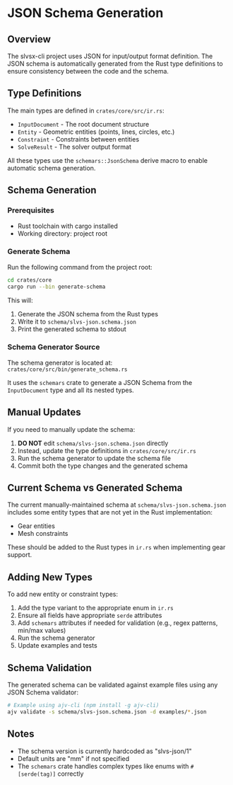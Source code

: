# JSON Schema Generation

## Overview

The slvsx-cli project uses JSON for input/output format definition. The JSON schema is automatically generated from the Rust type definitions to ensure consistency between the code and the schema.

## Type Definitions

The main types are defined in `crates/core/src/ir.rs`:
- `InputDocument` - The root document structure
- `Entity` - Geometric entities (points, lines, circles, etc.)
- `Constraint` - Constraints between entities
- `SolveResult` - The solver output format

All these types use the `schemars::JsonSchema` derive macro to enable automatic schema generation.

## Schema Generation

### Prerequisites
- Rust toolchain with cargo installed
- Working directory: project root

### Generate Schema

Run the following command from the project root:

```bash
cd crates/core
cargo run --bin generate-schema
```

This will:
1. Generate the JSON schema from the Rust types
2. Write it to `schema/slvs-json.schema.json`
3. Print the generated schema to stdout

### Schema Generator Source

The schema generator is located at:
`crates/core/src/bin/generate_schema.rs`

It uses the `schemars` crate to generate a JSON Schema from the `InputDocument` type and all its nested types.

## Manual Updates

If you need to manually update the schema:

1. **DO NOT** edit `schema/slvs-json.schema.json` directly
2. Instead, update the type definitions in `crates/core/src/ir.rs`
3. Run the schema generator to update the schema file
4. Commit both the type changes and the generated schema

## Current Schema vs Generated Schema

The current manually-maintained schema at `schema/slvs-json.schema.json` includes some entity types that are not yet in the Rust implementation:
- Gear entities
- Mesh constraints

These should be added to the Rust types in `ir.rs` when implementing gear support.

## Adding New Types

To add new entity or constraint types:

1. Add the type variant to the appropriate enum in `ir.rs`
2. Ensure all fields have appropriate `serde` attributes
3. Add `schemars` attributes if needed for validation (e.g., regex patterns, min/max values)
4. Run the schema generator
5. Update examples and tests

## Schema Validation

The generated schema can be validated against example files using any JSON Schema validator:

```bash
# Example using ajv-cli (npm install -g ajv-cli)
ajv validate -s schema/slvs-json.schema.json -d examples/*.json
```

## Notes

- The schema version is currently hardcoded as "slvs-json/1"
- Default units are "mm" if not specified
- The `schemars` crate handles complex types like enums with `#[serde(tag)]` correctly